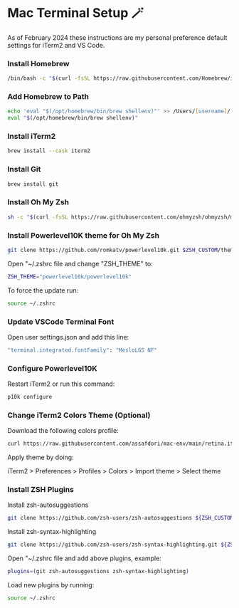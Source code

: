 # Mac Terminal Setup 🪄

As of February 2024 these instructions are my personal preference default settings for iTerm2 and VS Code.

### Install Homebrew
```zsh
/bin/bash -c "$(curl -fsSL https://raw.githubusercontent.com/Homebrew/install/HEAD/install.sh)"
```

### Add Homebrew to Path
```zsh
echo 'eval "$(/opt/homebrew/bin/brew shellenv)"' >> /Users/[username]/.zprofile
eval "$(/opt/homebrew/bin/brew shellenv)"
```

### Install iTerm2
```zsh
brew install --cask iterm2
```

### Install Git
```zsh
brew install git
```

### Install Oh My Zsh
```zsh
sh -c "$(curl -fsSL https://raw.githubusercontent.com/ohmyzsh/ohmyzsh/master/tools/install.sh)"
```

### Install Powerlevel10K theme for Oh My Zsh
```zsh
git clone https://github.com/romkatv/powerlevel10k.git $ZSH_CUSTOM/themes/powerlevel10k
```

Open "~/.zshrc file and change "ZSH_THEME" to:
```zsh
ZSH_THEME="powerlevel10k/powerlevel10k"
```
To force the update run:
```zsh
source ~/.zshrc
```

### Update VSCode Terminal Font
Open user settings.json and add this line:
```zsh
"terminal.integrated.fontFamily": "MesloLGS NF"
```

### Configure Powerlevel10K
Restart iTerm2 or run this command:
```zsh
p10k configure
```

### Change iTerm2 Colors Theme (Optional)
Download the following colors profile:
```zsh
curl https://raw.githubusercontent.com/assafdori/mac-env/main/retina.itermcolors --output ~/Downloads/retina.itermcolors
```
Apply theme by doing:

iTerm2 > Preferences > Profiles > Colors > Import theme > Select theme

### Install ZSH Plugins
Install zsh-autosuggestions
```zsh
git clone https://github.com/zsh-users/zsh-autosuggestions ${ZSH_CUSTOM:-~/.oh-my-zsh/custom}/plugins/zsh-autosuggestions
```
Install zsh-syntax-highlighting
```zsh
git clone https://github.com/zsh-users/zsh-syntax-highlighting.git ${ZSH_CUSTOM:-~/.oh-my-zsh/custom}/plugins/zsh-syntax-highlighting
```
Open "~/.zshrc file and add above plugins, example:
```zsh
plugins=(git zsh-autosuggestions zsh-syntax-highlighting)
```
Load new plugins by running:
```zsh
source ~/.zshrc
```
